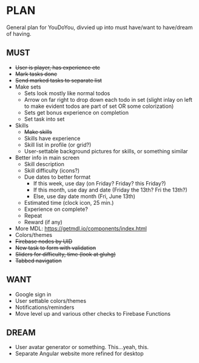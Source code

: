 # PLAN

General plan for YouDoYou, divvied up into must have/want to have/dream of having.

## MUST
* ~~User is player, has experience etc~~
* ~~Mark tasks done~~
* ~~Send marked tasks to separate list~~
* Make sets
  * Sets look mostly like normal todos
  * Arrow on far right to drop down each todo in set (slight inlay on left to make evident todos are part of set OR some colorization)
  * Sets get bonus experience on completion
  * Set task into set
* Skills
  * ~~Make skills~~
  * Skills have experience
  * Skill list in profile (or grid?)
  * User-settable background pictures for skills, or something similar
* Better info in main screen
  * Skill description
  * Skill difficulty (icons?)
  * Due dates to better format
    * If this week, use day (on Friday? Friday? this Friday?)
    * If this month, use day and date (Friday the 13th? Fri the 13th?)
    * Else, use day date month (Fri, June 13th)
  * Estimated time (clock icon, 25 min.)
  * Experience on complete?
  * Repeat
  * Reward (if any)
* More MDL: https://getmdl.io/components/index.html
* Colors/themes
* ~~Firebase nodes by UID~~
* ~~New task to form with validation~~
* ~~Sliders for difficulty, time (look at gluhg)~~
* ~~Tabbed navigation~~


## WANT
* Google sign in
* User settable colors/themes
* Notifications/reminders
* Move level up and various other checks to Firebase Functions


## DREAM
* User avatar generator or something. This...yeah, this.
* Separate Angular website more refined for desktop
